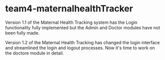 # team4-maternalhealthTracker
Version 1.1 of the Maternal Health Tracking system has the Login functionality fully implemented but the Admin and Doctor modules have not been fully made.

Version 1.2 of the Maternal Health Tracking has changed the login interface and streamlined the login and logout processes. Now it's time to work on the doctore module in detail.